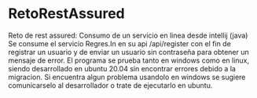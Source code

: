 # RetoRestAssured
Reto de rest assured: Consumo de un servicio en linea desde intellij (java)
Se consume el servicio Regres.In en su api /api/register con el fin de registrar un usuario y de enviar un usuario sin contraseña para obtener un mensaje de error.
El programa se prueba tanto en windows como en linux, siendo desarrollado en ubuntu 20.04 sin encontrar errores debido a la migracion. Si encuentra algun problema usandolo en windows se sugiere comunicarselo al desarrollador o trate de ejecutarlo en ubuntu.
